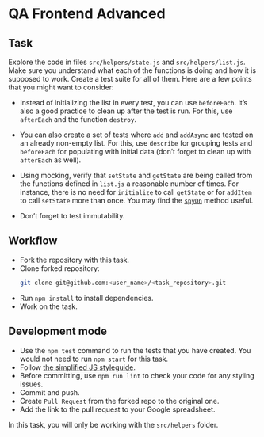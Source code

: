 # QA Frontend Advanced

## Task
Explore the code in files `src/helpers/state.js` and `src/helpers/list.js`. Make sure you understand what each of the functions is doing and how it is supposed to work. Create a test suite for all of them. Here are a few points that you might want to consider:

- Instead of initializing the list in every test, you can use `beforeEach`. It’s also a good practice to clean up after the test is run. For this, use `afterEach` and the function `destroy`.

- You can also create a set of tests where `add` and `addAsync` are tested on an already non-empty list. For this, use `describe` for grouping tests and `beforeEach` for populating with initial data (don’t forget to clean up with `afterEach` as well).

- Using mocking, verify that `setState` and `getState` are being called from the functions defined in `list.js` a reasonable number of times. For instance, there is no need for `initialize` to call `getState` or for `addItem` to call `setState` more than once. You may find the [`spyOn`](https://jestjs.io/docs/en/jest-object#jestspyonobject-methodname) method useful.

- Don’t forget to test immutability.

## Workflow
- Fork the repository with this task.
- Clone forked repository:
    ```bash
    git clone git@github.com:<user_name>/<task_repository>.git
    ```
- Run `npm install` to install dependencies.
- Work on the task.

## Development mode
- Use the `npm test` command to run the tests that you have created. You would not need to run `npm start` for this task.
- Follow [the simplified JS styleguide](https://mate-academy.github.io/style-guides/javascript-standard-modified).
- Before committing, use `npm run lint` to check your code for any styling issues.
- Commit and push.
- Create `Pull Request` from the forked repo to the original one.
- Add the link to the pull request to your Google spreadsheet.

In this task, you will only be working with the `src/helpers` folder.
